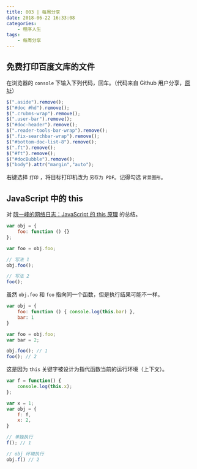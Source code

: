 ```yaml
---
title: 003 | 每周分享
date: 2018-06-22 16:33:08
categories:
	- 程序人生
tags:
	- 每周分享
---
```


## 免费打印百度文库的文件

在浏览器的 `console` 下输入下列代码，回车。（代码来自 Github 用户分享，[原址](https://github.com/HelloCodeMing/baidu-wenku )）

<!-- more -->

```javascript
$(".aside").remove();
$("#doc #hd").remove();
$(".crubms-wrap").remove();
$(".user-bar").remove();
$("#doc-header").remove();
$(".reader-tools-bar-wrap").remove();
$(".fix-searchbar-wrap").remove();
$("#bottom-doc-list-8").remove();
$(".ft").remove();
$("#ft").remove();
$("#docBubble").remove();
$("body").attr("margin","auto");
```

右键选择 `打印` ，将目标打印机改为 `另存为 PDF`。记得勾选 `背景图形`。

## JavaScript 中的 this

对 [阮一峰的网络日志：JavaScript 的 this 原理](http://www.ruanyifeng.com/blog/2018/06/javascript-this.html) 的总结。

```javascript
var obj = {
    foo: function () {}
};

var foo = obj.foo;

// 写法 1
obj.foo();

// 写法 2
foo();
```

虽然 `obj.foo` 和 `foo` 指向同一个函数，但是执行结果可能不一样。

```javascript
var obj = {
    foo: function () { console.log(this.bar) },
    bar: 1
}

var foo = obj.foo;
var bar = 2;

obj.foo(); // 1
foo(); // 2
```

这是因为 `this` 关键字被设计为指代函数当前的运行环境（上下文）。

```javascript
var f = function() {
    console.log(this.x);
};

var x = 1;
var obj = {
    f: f,
    x: 2,
}

// 单独执行
f(); // 1

// obj 环境执行
obj.f() // 2
```


